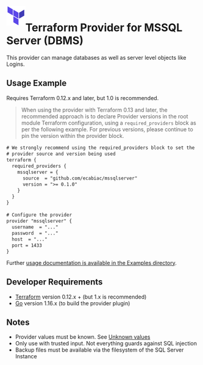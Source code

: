 <a href="https://terraform.io">
    <img src=".github/tf.png" alt="Terraform logo" title="Terraform" align="left" height="50" />
</a>

# Terraform Provider for MSSQL Server (DBMS)


This provider can manage databases as well as server level objects like Logins.
## Usage Example

Requires Terraform 0.12.x and later, but 1.0 is recommended.

> When using the provider with Terraform 0.13 and later, the recommended approach is to declare Provider versions in the root module Terraform configuration, using a `required_providers` block as per the following example. For previous versions, please continue to pin the version within the provider block.

```hcl
# We strongly recommend using the required_providers block to set the
# provider source and version being used
terraform {
  required_providers {
    mssqlserver = {
      source  = "github.com/ecabiac/mssqlserver"
      version = ">= 0.1.0"
    }
  }
}

# Configure the provider
provider "mssqlserver" {
  username  = "..."
  password  = "..."
  host  = "..."
  port = 1433
}
```

Further [usage documentation is available in the Examples directory](./examples/).

## Developer Requirements

* [Terraform](https://www.terraform.io/downloads.html) version 0.12.x + (but 1.x is recommended)
* [Go](https://golang.org/doc/install) version 1.16.x (to build the provider plugin)

## Notes

  - Provider values must be known. See [Unknown values](https://www.terraform.io/docs/plugin/framework/providers.html#unknown-values)
  - Only use with trusted input. Not everything guards against SQL injection
  - Backup files must be available via the filesystem of the SQL Server Instance
